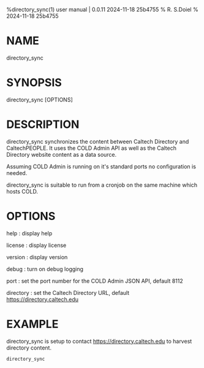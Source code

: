 %directory_sync(1) user manual | 0.0.11 2024-11-18 25b4755
% R. S.Doiel
% 2024-11-18 25b4755
    
# NAME
    
directory_sync
    
# SYNOPSIS
    
directory_sync [OPTIONS]
    
# DESCRIPTION
    
directory_sync synchronizes the content between Caltech Directory and CaltechPEOPLE.
It uses the COLD Admin API as well as the Caltech Directory website content as a
data source.
    
Assuming COLD Admin is running on it's standard ports no configuration is needed.
    
directory_sync is suitable to run from a cronjob on the same machine which hosts COLD.
    
# OPTIONS

help
: display help

license
: display license

version
: display version

debug
: turn on debug logging

port
: set the port number for the COLD Admin JSON API, default 8112

directory
: set the Caltech Directory URL, default https://directory.caltech.edu


# EXAMPLE

directory_sync is setup to contact https://directory.caltech.edu to harvest directory content.

~~~shell
directory_sync
~~~


